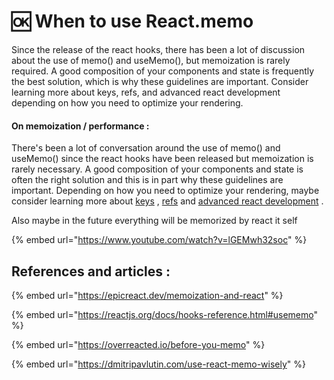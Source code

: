 # 🆗 When to use React.memo

Since the release of the react hooks, there has been a lot of discussion about the use of memo() and useMemo(), but memoization is rarely required. A good composition of your components and state is frequently the best solution, which is why these guidelines are important. Consider learning more about keys, refs, and advanced react development depending on how you need to optimize your rendering.

#### On memoization / performance :

There's been a lot of conversation around the use of memo() and useMemo() since the react hooks have been released but memoization is rarely necessary. A good composition of your components and state is often the right solution and this is in part why these guidelines are important. Depending on how you need to optimize your rendering, maybe consider learning more about [keys](https://reactjs.org/docs/lists-and-keys.html#keys) , [refs](https://reactjs.org/docs/forwarding-refs.html#gatsby-focus-wrapper) and [advanced react development](https://reactjs.org/docs/optimizing-performance.html) .

Also maybe in the future everything will be memorized by react it self &#x20;

{% embed url="https://www.youtube.com/watch?v=lGEMwh32soc" %}

## References and articles :

{% embed url="https://epicreact.dev/memoization-and-react" %}

{% embed url="https://reactjs.org/docs/hooks-reference.html#usememo" %}

{% embed url="https://overreacted.io/before-you-memo" %}

{% embed url="https://dmitripavlutin.com/use-react-memo-wisely" %}

